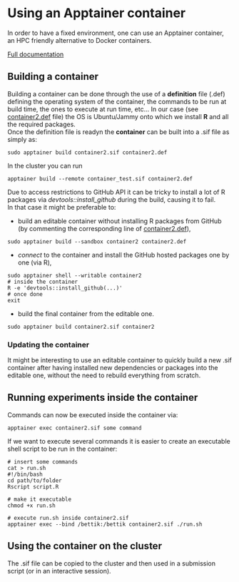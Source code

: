 # Using an Apptainer container

In order to have a fixed environment, one can use an Apptainer container, an HPC friendly alternative to Docker containers.

[Full documentation](https://docs.sylabs.io/guides/main/user-guide/index.html)

## Building a container

Building a container can be done through the use of a **definition** file (.def) defining the operating system of the container, the commands to be run at build time, the ones to execute at run time, etc...
In our case (see [container2.def](container2.def) file) the OS is Ubuntu/Jammy onto which we install **R** and all the required packages.  
Once the definition file is readyn the **container** can be built into a .sif file as simply as:

```shell
sudo apptainer build container2.sif container2.def
```

In the cluster you can run
```shell
apptainer build --remote container_test.sif container2.def
```

Due to access restrictions to GitHub API it can be tricky to install a lot of R packages via *devtools::install_github* during the build, causing it to fail.  
In that case it might be preferable to:

- build an editable container without installing R packages from GitHub (by commenting the corresponding line of [container2.def](container2.def)),
```shell
sudo apptainer build --sandbox container2 container2.def
```

- *connect* to the container and install the GitHub hosted packages one by one (via R),
```shell
sudo apptainer shell --writable container2
# inside the container
R -e 'devtools::install_github(...)'
# once done
exit
```

- build the final container from the editable one.
```shell
sudo apptainer build container2.sif container2
```

### Updating the container

It might be interesting to use an editable container to quickly build a new .sif container after having installed new dependencies or packages into the editable one, without the need to rebuild everything from scratch.

## Running experiments inside the container

Commands can now be executed inside the container via:

```shell
apptainer exec container2.sif some command
```

If we want to execute several commands it is easier to create an executable shell script to be run in the container:

```shell
# insert some commands
cat > run.sh
#!/bin/bash
cd path/to/folder
Rscript script.R

# make it executable
chmod +x run.sh

# execute run.sh inside container2.sif
apptainer exec --bind /bettik:/bettik container2.sif ./run.sh
```

## Using the container on the cluster
The .sif file can be copied to the cluster and then used in a submission script (or in an interactive session).